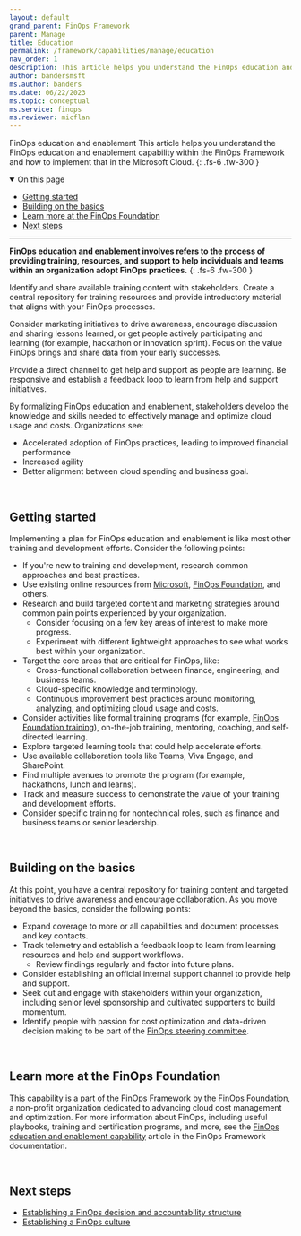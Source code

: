 ```yaml
---
layout: default
grand_parent: FinOps Framework
parent: Manage
title: Education
permalink: /framework/capabilities/manage/education
nav_order: 1
description: This article helps you understand the FinOps education and enablement capability within the FinOps Framework and how to implement that in the Microsoft Cloud.
author: bandersmsft
ms.author: banders
ms.date: 06/22/2023
ms.topic: conceptual
ms.service: finops
ms.reviewer: micflan
---
```


<span class="fs-9 d-block mb-4">FinOps education and enablement</span>
This article helps you understand the FinOps education and enablement capability within the FinOps Framework and how to implement that in the Microsoft Cloud.
{: .fs-6 .fw-300 }

<details open markdown="1">
  <summary class="fs-2 text-uppercase">On this page</summary>

- [Getting started](#getting-started)
- [Building on the basics](#building-on-the-basics)
- [Learn more at the FinOps Foundation](#learn-more-at-the-finops-foundation)
- [Next steps](#next-steps)

</details>

---

<a name="definition"></a>
**FinOps education and enablement involves refers to the process of providing training, resources, and support to help individuals and teams within an organization adopt FinOps practices.**
{: .fs-6 .fw-300 }

Identify and share available training content with stakeholders. Create a central repository for training resources and provide introductory material that aligns with your FinOps processes.

Consider marketing initiatives to drive awareness, encourage discussion and sharing lessons learned, or get people actively participating and learning (for example, hackathon or innovation sprint). Focus on the value FinOps brings and share data from your early successes.

Provide a direct channel to get help and support as people are learning. Be responsive and establish a feedback loop to learn from help and support initiatives.

By formalizing FinOps education and enablement, stakeholders develop the knowledge and skills needed to effectively manage and optimize cloud usage and costs. Organizations see:

- Accelerated adoption of FinOps practices, leading to improved financial performance
- Increased agility
- Better alignment between cloud spending and business goal.

<br>

## Getting started

Implementing a plan for FinOps education and enablement is like most other training and development efforts. Consider the following points:

- If you're new to training and development, research common approaches and best practices.
- Use existing online resources from [Microsoft](https://azure.microsoft.com/solutions/finops), [FinOps Foundation](https://finops.org/), and others.
- Research and build targeted content and marketing strategies around common pain points experienced by your organization.
  - Consider focusing on a few key areas of interest to make more progress.
  - Experiment with different lightweight approaches to see what works best within your organization.
- Target the core areas that are critical for FinOps, like:
  - Cross-functional collaboration between finance, engineering, and business teams.
  - Cloud-specific knowledge and terminology.
  - Continuous improvement best practices around monitoring, analyzing, and optimizing cloud usage and costs.
- Consider activities like formal training programs (for example, [FinOps Foundation training](https://learn.finops.org/)), on-the-job training, mentoring, coaching, and self-directed learning.
- Explore targeted learning tools that could help accelerate efforts.
- Use available collaboration tools like Teams, Viva Engage, and SharePoint.
- Find multiple avenues to promote the program (for example, hackathons, lunch and learns).
- Track and measure success to demonstrate the value of your training and development efforts.
- Consider specific training for nontechnical roles, such as finance and business teams or senior leadership.

<br>

## Building on the basics

At this point, you have a central repository for training content and targeted initiatives to drive awareness and encourage collaboration. As you move beyond the basics, consider the following points:

- Expand coverage to more or all capabilities and document processes and key contacts.
- Track telemetry and establish a feedback loop to learn from learning resources and help and support workflows.
  - Review findings regularly and factor into future plans.
- Consider establishing an official internal support channel to provide help and support.
- Seek out and engage with stakeholders within your organization, including senior level sponsorship and cultivated supporters to build momentum.
- Identify people with passion for cost optimization and data-driven decision making to be part of the [FinOps steering committee](./structure.md).

<br>

## Learn more at the FinOps Foundation

This capability is a part of the FinOps Framework by the FinOps Foundation, a non-profit organization dedicated to advancing cloud cost management and optimization. For more information about FinOps, including useful playbooks, training and certification programs, and more, see the [FinOps education and enablement capability](https://www.finops.org/framework/capabilities/education-enablement/) article in the FinOps Framework documentation.

<br>

## Next steps

- [Establishing a FinOps decision and accountability structure](./structure.md)
- [Establishing a FinOps culture](./culture.md)

<br>
